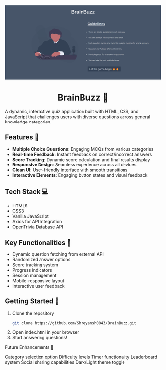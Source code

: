 <p align="center">
  <a href="https://shreyansh0843.github.io/BrainBuzz/">
    <img src="ss-homeScreen.png" alt="BrainBuzz Screenshot"/>
  </a>
</p>
<h1 align="center">
  BrainBuzz 🧠
</h1>




A dynamic, interactive quiz application built with HTML, CSS, and JavaScript that challenges users with diverse questions across general knowledge categories. 

## Features 🌟

- **Multiple Choice Questions**: Engaging MCQs from various categories
- **Real-time Feedback**: Instant feedback on correct/incorrect answers
- **Score Tracking**: Dynamic score calculation and final results display
- **Responsive Design**: Seamless experience across all devices
- **Clean UI**: User-friendly interface with smooth transitions
- **Interactive Elements**: Engaging button states and visual feedback

## Tech Stack 💻

- HTML5
- CSS3
- Vanilla JavaScript
- Axios for API Integration
- OpenTrivia Database API

## Key Functionalities 🎯

- Dynamic question fetching from external API
- Randomized answer options
- Score tracking system
- Progress indicators
- Session management
- Mobile-responsive layout
- Interactive user feedback

## Getting Started 🚀

1. Clone the repository
   ```bash
   git clone https://github.com/Shreyansh0843/BrainBuzz.git

2. Open index.html in your browser
3. Start answering questions!

Future Enhancements 🔮

Category selection option
Difficulty levels
Timer functionality
Leaderboard system
Social sharing capabilities
Dark/Light theme toggle
